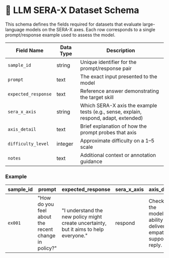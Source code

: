 # 📜 LLM SERA-X Dataset Schema

This schema defines the fields required for datasets that evaluate large-language models on the SERA-X axes. Each row corresponds to a single prompt/response example used to assess the model.

| Field Name | Data Type | Description |
|------------|-----------|-------------|
| `sample_id` | string | Unique identifier for the prompt/response pair |
| `prompt` | text | The exact input presented to the model |
| `expected_response` | text | Reference answer demonstrating the target skill |
| `sera_x_axis` | string | Which SERA-X axis the example tests (e.g., sense, explain, respond, adapt, extended) |
| `axis_detail` | text | Brief explanation of how the prompt probes that axis |
| `difficulty_level` | integer | Approximate difficulty on a 1–5 scale |
| `notes` | text | Additional context or annotation guidance |

### Example

| sample_id | prompt | expected_response | sera_x_axis | axis_detail | difficulty_level | notes |
|-----------|-------|------------------|-------------|-------------|------------------|-------|
| `ex001` | "How do you feel about the recent change in policy?" | "I understand the new policy might create uncertainty, but it aims to help everyone." | respond | Checks the model's ability to deliver an empathic, supportive reply. | 3 | Illustrates a basic empathy scenario.

